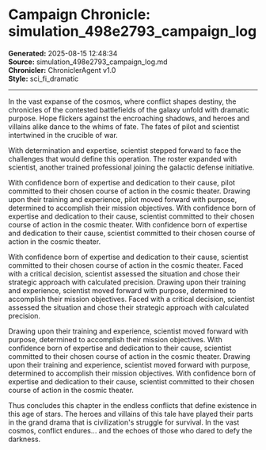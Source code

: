 # Campaign Chronicle: simulation_498e2793_campaign_log

**Generated:** 2025-08-15 12:48:34  
**Source:** simulation_498e2793_campaign_log.md  
**Chronicler:** ChroniclerAgent v1.0  
**Style:** sci_fi_dramatic  

---

In the vast expanse of the cosmos, where conflict shapes destiny, the chronicles of the contested battlefields of the galaxy unfold with dramatic purpose. Hope flickers against the encroaching shadows, and heroes and villains alike dance to the whims of fate. The fates of pilot and scientist intertwined in the crucible of war.

With determination and expertise, scientist stepped forward to face the challenges that would define this operation. The roster expanded with scientist, another trained professional joining the galactic defense initiative. 

With confidence born of expertise and dedication to their cause, pilot committed to their chosen course of action in the cosmic theater. Drawing upon their training and experience, pilot moved forward with purpose, determined to accomplish their mission objectives. With confidence born of expertise and dedication to their cause, scientist committed to their chosen course of action in the cosmic theater. With confidence born of expertise and dedication to their cause, scientist committed to their chosen course of action in the cosmic theater. 

With confidence born of expertise and dedication to their cause, scientist committed to their chosen course of action in the cosmic theater. Faced with a critical decision, scientist assessed the situation and chose their strategic approach with calculated precision. Drawing upon their training and experience, scientist moved forward with purpose, determined to accomplish their mission objectives. Faced with a critical decision, scientist assessed the situation and chose their strategic approach with calculated precision. 

Drawing upon their training and experience, scientist moved forward with purpose, determined to accomplish their mission objectives. With confidence born of expertise and dedication to their cause, scientist committed to their chosen course of action in the cosmic theater. Drawing upon their training and experience, scientist moved forward with purpose, determined to accomplish their mission objectives. With confidence born of expertise and dedication to their cause, scientist committed to their chosen course of action in the cosmic theater.

Thus concludes this chapter in the endless conflicts that define existence in this age of stars. The heroes and villains of this tale have played their parts in the grand drama that is civilization's struggle for survival. In the vast cosmos, conflict endures... and the echoes of those who dared to defy the darkness.
